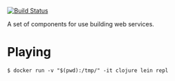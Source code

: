 [![Build Status](https://travis-ci.org/beardandcode/components.svg?branch=master)](https://travis-ci.org/beardandcode/components)

A set of components for use building web services.

# Playing

```
$ docker run -v "$(pwd):/tmp/" -it clojure lein repl
```
